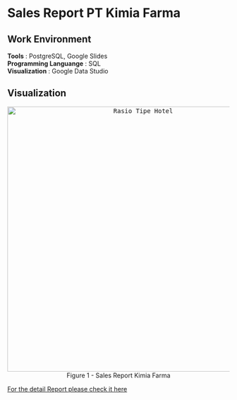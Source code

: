 # **Sales Report PT Kimia Farma**


## **Work Environment**
**Tools**                   : PostgreSQL, Google Slides<br>
**Programming Languange**   : SQL<br>
**Visualization**           : Google Data Studio<br>

## Visualization 
<p align="center">
    <kbd><img width="600" alt="Rasio Tipe Hotel" src="https://github.com/fauzanheryka/VIX-Big-Data-Analyst-Kimia-Farma/assets/141212116/a46af67b-dab7-4a75-a73a-503d0aa9288d"></kbd><br>
    Figure 1 - Sales Report Kimia Farma
</p>

[For the detail Report please check it here](https://lookerstudio.google.com/u/0/reporting/5b571e0b-3b48-4d00-baa3-2ffa1aa3b7d1/page/XygjD)


